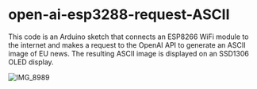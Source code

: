 # open-ai-esp3288-request-ASCII

This code is an Arduino sketch that connects an ESP8266 WiFi module to the internet and makes a request to the OpenAI API to generate an ASCII image of EU news. The resulting ASCII image is displayed on an SSD1306 OLED display.

![IMG_8989](https://user-images.githubusercontent.com/45170421/224565237-bf6a68b2-fc82-45a5-a14b-30fa59d20139.jpg)
